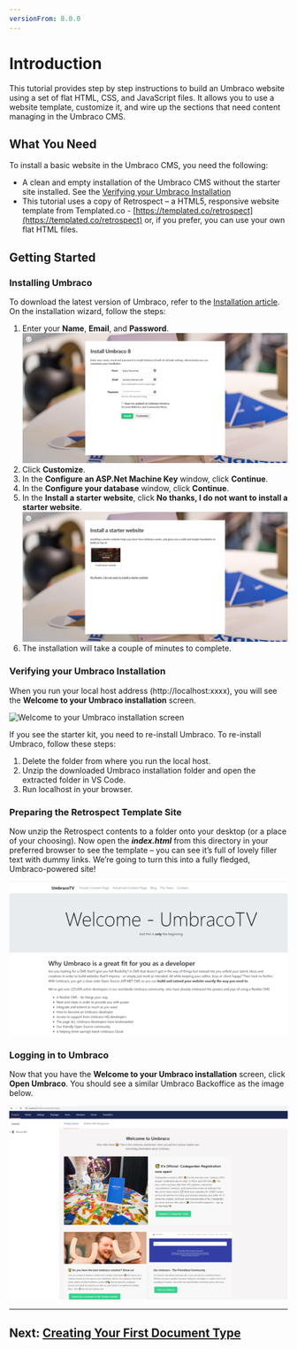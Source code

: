 ```yaml
---
versionFrom: 8.0.0
---
```

# Introduction

This tutorial provides step by step instructions to build an Umbraco website using a set of flat HTML, CSS, and JavaScript files. It  allows you to use a website template, customize it, and wire up the sections that need content managing in the Umbraco CMS.

## **What You Need**

To install a basic website in the Umbraco CMS, you need the following:

* A clean and empty installation of the Umbraco CMS without the starter site installed. See the [Verifying your Umbraco Installation](#verifying-your-umbraco-installation)
* This tutorial uses a copy of Retrospect – a HTML5, responsive website template from Templated.co - [https://templated.co/retrospect](https://templated.co/retrospect) or, if you prefer, you can use your own flat HTML files.

## **Getting Started**

### Installing Umbraco

To download the latest version of Umbraco, refer to the [Installation article](../../../Getting-Started/Setup/Install). On the installation wizard, follow the steps:

1. Enter your **Name**, **Email**, and **Password**.
    ![Installing Umbraco](images/figure-7-installing-umbraco.png)
2. Click **Customize**.
3. In the **Configure an ASP.Net Machine Key** window, click **Continue**.
4. In the **Configure your database** window, click **Continue**.
5. In the **Install a starter website**, click **No thanks, I do not want to install a starter website**.
    ![Starter Website](images/figure-8-starter-website.png)
6. The installation will take a couple of minutes to complete.

### Verifying your Umbraco Installation

When you run your local host address (http://localhost:xxxx), you will see the **Welcome to your Umbraco installation** screen.

![Welcome to your Umbraco installation screen](images/figure-3-empty-umbraco-install-v8.png)

If you see the starter kit, you need to re-install Umbraco. To re-install Umbraco, follow these steps:

1. Delete the folder from where you run the local host.
2. Unzip the downloaded Umbraco installation folder and open the extracted folder in VS Code.
3. Run localhost in your browser.

### Preparing the Retrospect Template Site

Now unzip the Retrospect contents to a folder onto your desktop (or a place of your choosing).  Now open the **_index.html_** from this directory in your preferred browser to see the template – you can see it’s full of lovely filler text with dummy links. We’re going to turn this into a fully fledged, Umbraco-powered site!

![The Retrospect Template](images/figure-5-retrospect-template-v8.png)

### Logging in to Umbraco

Now that you have the **Welcome to your Umbraco installation** screen, click **Open Umbraco**. You should see a similar Umbraco Backoffice as the image below.

![An empty Umbraco installation backoffice](images/figure-6-umbraco-empty-v8.png)

---

## Next: [Creating Your First Document Type](../Document-Types)
